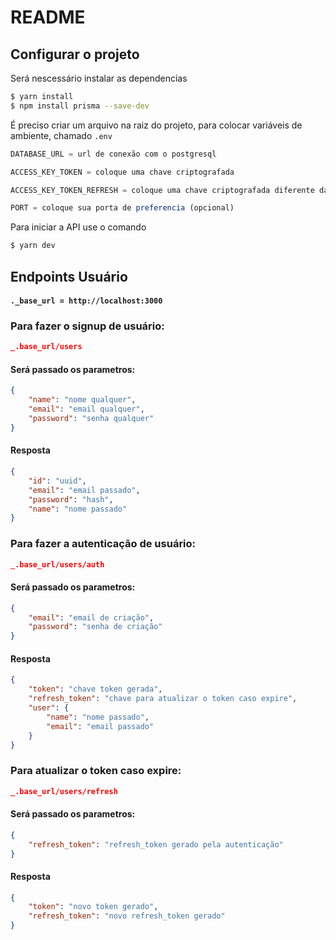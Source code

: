 # README 
## Configurar o projeto

Será nescessário instalar as dependencias

```bash
$ yarn install
$ npm install prisma --save-dev
```

É preciso criar um arquivo na raiz do projeto, para colocar variáveis de ambiente, chamado ` .env `
```typescript
DATABASE_URL = url de conexão com o postgresql

ACCESS_KEY_TOKEN = coloque uma chave criptografada

ACCESS_KEY_TOKEN_REFRESH = coloque uma chave criptografada diferente da chave interior

PORT = coloque sua porta de preferencia (opcional)
```

Para iniciar a API use o comando 

```bash
$ yarn dev
```

## Endpoints Usuário
#### `._base_url = http://localhost:3000`

### Para fazer o signup de usuário: 
 
 ```json
_.base_url/users
```
#### Será passado os parametros:

```json
{
	"name": "nome qualquer",
	"email": "email qualquer",
	"password": "senha qualquer"
}
```
#### Resposta
```json
{
	"id": "uuid",
	"email": "email passado",
	"password": "hash",
	"name": "nome passado"
}
```


### Para fazer a autenticação de usuário: 
 
 ```json
_.base_url/users/auth
```
#### Será passado os parametros:
```json
{
	"email": "email de criação",
	"password": "senha de criação"
}
```
#### Resposta
```json
{
	"token": "chave token gerada",
	"refresh_token": "chave para atualizar o token caso expire",
	"user": {
		"name": "nome passado",
		"email": "email passado"
	}
}
```


### Para atualizar o token caso expire: 
 
 ```json
_.base_url/users/refresh
```
#### Será passado os parametros:
```json
{
	"refresh_token": "refresh_token gerado pela autenticação"
}
```
#### Resposta
```json
{
	"token": "novo token gerado",
	"refresh_token": "novo refresh_token gerado"
}
```